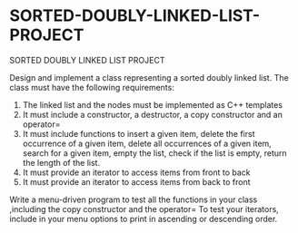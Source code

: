 # SORTED-DOUBLY-LINKED-LIST-PROJECT

SORTED DOUBLY LINKED LIST PROJECT


Design and implement a class representing a sorted doubly linked list. The class must have the following requirements:

1.	The linked list and the nodes must be implemented as  C++ templates
2.	It must include a constructor, a destructor, a copy constructor and an operator=
3.	It must include functions to insert a given item, delete the first  occurrence of a given item, delete all occurrences of a given item, search for a given item, empty the list, check if the list is empty, return the length of the list. 
4.	It must provide an iterator to access items from front to back
5.	It must provide an iterator to access items from back to front


Write a menu-driven program to test all the functions in your class ,including the copy constructor and the operator= 
To test your iterators, include in your menu options to print in ascending or descending order.
<!-- ![image](https://user-images.githubusercontent.com/76651649/116139149-5ee5c880-a6de-11eb-87c8-4e09eba65ade.png) -->
